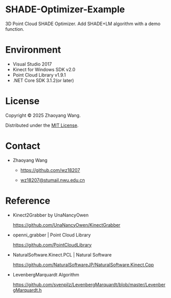 # SHADE-Optimizer-Example
3D Point Cloud SHADE Optimizer. Add SHADE+LM algorithm with a demo function.

# Environment

* Visual Studio 2017
* Kinect for Windows SDK v2.0
* Point Cloud Library v1.9.1
* .NET Core SDK 3.1.2(or later)

# License

Copyright © 2025 Zhaoyang Wang.

Distributed under the [MIT License](http://www.opensource.org/licenses/mit-license.php).

# Contact

* Zhaoyang Wang
  - https://github.com/wz18207

  - wz18207@stumail.nwu.edu.cn

# Reference

* Kinect2Grabber by UnaNancyOwen

  https://github.com/UnaNancyOwen/KinectGrabber

* openni_grabber | Point Cloud Library

  https://github.com/PointCloudLibrary

* NaturalSoftware.Kinect.PCL | Natural Software

  https://github.com/NaturalSoftwareJP/NaturalSoftware.Kinect.Cpp

* LevenbergMarquardt Algorithm

  https://github.com/svenpilz/LevenbergMarquardt/blob/master/LevenbergMarquardt.h

  

<!-- Citation -->

<!-- If you find this work useful for your research, please cite -->
